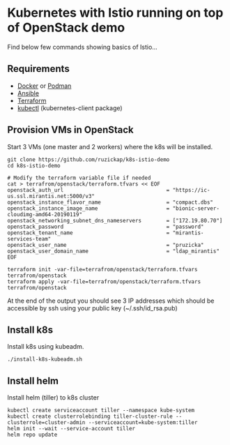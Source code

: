 # Kubernetes with Istio running on top of OpenStack demo

Find below few commands showing basics of Istio...

## Requirements

* [Docker](https://www.docker.com/) or [Podman](https://podman.io/)
* [Ansible](https://www.ansible.com/)
* [Terraform](https://www.terraform.io/)
* [kubectl](https://kubernetes.io/docs/tasks/tools/install-kubectl/) (kubernetes-client package)

## Provision VMs in OpenStack

Start 3 VMs (one master and 2 workers) where the k8s will be installed.

```
git clone https://github.com/ruzickap/k8s-istio-demo
cd k8s-istio-demo

# Modify the terraform variable file if needed
cat > terrafrom/openstack/terraform.tfvars << EOF
openstack_auth_url                                 = "https://ic-us.ssl.mirantis.net:5000/v3"
openstack_instance_flavor_name                     = "compact.dbs"
openstack_instance_image_name                      = "bionic-server-cloudimg-amd64-20190119"
openstack_networking_subnet_dns_nameservers        = ["172.19.80.70"]
openstack_password                                 = "password"
openstack_tenant_name                              = "mirantis-services-team"
openstack_user_name                                = "pruzicka"
openstack_user_domain_name                         = "ldap_mirantis"
EOF

terraform init -var-file=terrafrom/openstack/terraform.tfvars terrafrom/openstack
terraform apply -var-file=terrafrom/openstack/terraform.tfvars terrafrom/openstack
```

At the end of the output you should see 3 IP addresses which should be accessible by ssh using your public key (~/.ssh/id_rsa.pub)

## Install k8s

Install k8s using kubeadm.

```
./install-k8s-kubeadm.sh
```

## Install helm

Install helm (tiller) to k8s cluster

```
kubectl create serviceaccount tiller --namespace kube-system
kubectl create clusterrolebinding tiller-cluster-rule --clusterrole=cluster-admin --serviceaccount=kube-system:tiller
helm init --wait --service-account tiller
helm repo update
```
